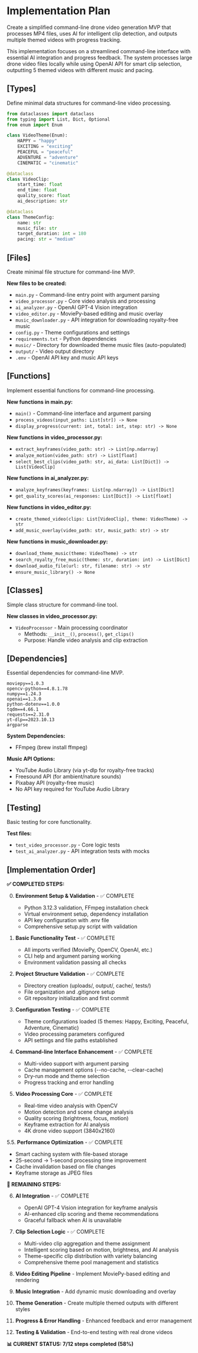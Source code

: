# Implementation Plan

Create a simplified command-line drone video generation MVP that processes MP4 files, uses AI for intelligent clip detection, and outputs multiple themed videos with progress tracking.

This implementation focuses on a streamlined command-line interface with essential AI integration and progress feedback. The system processes large drone video files locally while using OpenAI API for smart clip selection, outputting 5 themed videos with different music and pacing.

## [Types]

Define minimal data structures for command-line video processing.

```python
from dataclasses import dataclass
from typing import List, Dict, Optional
from enum import Enum

class VideoTheme(Enum):
    HAPPY = "happy"
    EXCITING = "exciting"
    PEACEFUL = "peaceful"
    ADVENTURE = "adventure"
    CINEMATIC = "cinematic"

@dataclass
class VideoClip:
    start_time: float
    end_time: float
    quality_score: float
    ai_description: str

@dataclass
class ThemeConfig:
    name: str
    music_file: str
    target_duration: int = 180
    pacing: str = "medium"
```

## [Files]

Create minimal file structure for command-line MVP.

**New files to be created:**
- `main.py` - Command-line entry point with argument parsing
- `video_processor.py` - Core video analysis and processing
- `ai_analyzer.py` - OpenAI GPT-4 Vision integration
- `video_editor.py` - MoviePy-based editing and music overlay
- `music_downloader.py` - API integration for downloading royalty-free music
- `config.py` - Theme configurations and settings
- `requirements.txt` - Python dependencies
- `music/` - Directory for downloaded theme music files (auto-populated)
- `output/` - Video output directory
- `.env` - OpenAI API key and music API keys

## [Functions]

Implement essential functions for command-line processing.

**New functions in main.py:**
- `main()` - Command-line interface and argument parsing
- `process_videos(input_paths: List[str]) -> None`
- `display_progress(current: int, total: int, step: str) -> None`

**New functions in video_processor.py:**
- `extract_keyframes(video_path: str) -> List[np.ndarray]`
- `analyze_motion(video_path: str) -> List[float]`
- `select_best_clips(video_path: str, ai_data: List[Dict]) -> List[VideoClip]`

**New functions in ai_analyzer.py:**
- `analyze_keyframes(keyframes: List[np.ndarray]) -> List[Dict]`
- `get_quality_scores(ai_responses: List[Dict]) -> List[float]`

**New functions in video_editor.py:**
- `create_themed_video(clips: List[VideoClip], theme: VideoTheme) -> str`
- `add_music_overlay(video_path: str, music_path: str) -> str`

**New functions in music_downloader.py:**
- `download_theme_music(theme: VideoTheme) -> str`
- `search_royalty_free_music(theme: str, duration: int) -> List[Dict]`
- `download_audio_file(url: str, filename: str) -> str`
- `ensure_music_library() -> None`

## [Classes]

Simple class structure for command-line tool.

**New classes in video_processor.py:**
- `VideoProcessor` - Main processing coordinator
  - Methods: `__init__()`, `process()`, `get_clips()`
  - Purpose: Handle video analysis and clip extraction

## [Dependencies]

Essential dependencies for command-line MVP.

```
moviepy==1.0.3
opencv-python==4.8.1.78
numpy==1.24.3
openai==1.3.0
python-dotenv==1.0.0
tqdm==4.66.1
requests==2.31.0
yt-dlp==2023.10.13
argparse
```

**System Dependencies:**
- FFmpeg (brew install ffmpeg)

**Music API Options:**
- YouTube Audio Library (via yt-dlp for royalty-free tracks)
- Freesound API (for ambient/nature sounds)
- Pixabay API (royalty-free music)
- No API key required for YouTube Audio Library

## [Testing]

Basic testing for core functionality.

**Test files:**
- `test_video_processor.py` - Core logic tests
- `test_ai_analyzer.py` - API integration tests with mocks

## [Implementation Order]

**✅ COMPLETED STEPS:**

0. **Environment Setup & Validation** - ✅ COMPLETE
   - Python 3.12.3 validation, FFmpeg installation check
   - Virtual environment setup, dependency installation
   - API key configuration with .env file
   - Comprehensive setup.py script with validation

1. **Basic Functionality Test** - ✅ COMPLETE
   - All imports verified (MoviePy, OpenCV, OpenAI, etc.)
   - CLI help and argument parsing working
   - Environment validation passing all checks

2. **Project Structure Validation** - ✅ COMPLETE
   - Directory creation (uploads/, output/, cache/, tests/)
   - File organization and .gitignore setup
   - Git repository initialization and first commit

3. **Configuration Testing** - ✅ COMPLETE
   - Theme configurations loaded (5 themes: Happy, Exciting, Peaceful, Adventure, Cinematic)
   - Video processing parameters configured
   - API settings and file paths established

4. **Command-line Interface Enhancement** - ✅ COMPLETE
   - Multi-video support with argument parsing
   - Cache management options (--no-cache, --clear-cache)
   - Dry-run mode and theme selection
   - Progress tracking and error handling

5. **Video Processing Core** - ✅ COMPLETE
   - Real-time video analysis with OpenCV
   - Motion detection and scene change analysis
   - Quality scoring (brightness, focus, motion)
   - Keyframe extraction for AI analysis
   - 4K drone video support (3840x2160)

5.5. **Performance Optimization** - ✅ COMPLETE
   - Smart caching system with file-based storage
   - 25-second → 1-second processing time improvement
   - Cache invalidation based on file changes
   - Keyframe storage as JPEG files

**🚧 REMAINING STEPS:**

6. **AI Integration** - ✅ COMPLETE
   - OpenAI GPT-4 Vision integration for keyframe analysis
   - AI-enhanced clip scoring and theme recommendations
   - Graceful fallback when AI is unavailable

7. **Clip Selection Logic** - ✅ COMPLETE
   - Multi-video clip aggregation and theme assignment
   - Intelligent scoring based on motion, brightness, and AI analysis
   - Theme-specific clip distribution with variety balancing
   - Comprehensive theme pool management and statistics
8. **Video Editing Pipeline** - Implement MoviePy-based editing and rendering
9. **Music Integration** - Add dynamic music downloading and overlay
10. **Theme Generation** - Create multiple themed outputs with different styles
11. **Progress & Error Handling** - Enhanced feedback and error management
12. **Testing & Validation** - End-to-end testing with real drone videos

**📊 CURRENT STATUS: 7/12 steps completed (58%)**
